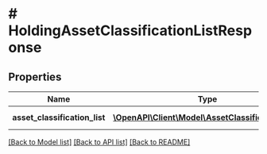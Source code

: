 # # HoldingAssetClassificationListResponse

## Properties

Name | Type | Description | Notes
------------ | ------------- | ------------- | -------------
**asset_classification_list** | [**\OpenAPI\Client\Model\AssetClassificationList[]**](AssetClassificationList.md) |  | [optional] [readonly]

[[Back to Model list]](../../README.md#models) [[Back to API list]](../../README.md#endpoints) [[Back to README]](../../README.md)

